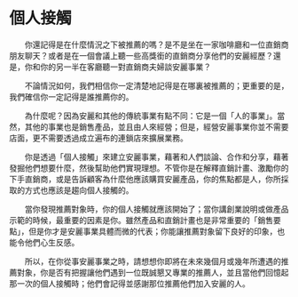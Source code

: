 # 個人接觸

&emsp;&emsp;你還記得是在什麼情況之下被推薦的嗎？是不是坐在一家咖啡廳和一位直銷商朋友聊天？或者是在一個會議上聽一些高獎銜的直銷商分享他們的安麗經歷？還是，你和你的另一半在客廳聽一對直銷商夫婦談安麗事業？

&emsp;&emsp;不論情況如何，我們相信你一定清楚地記得是在哪裏被推薦的；更重要的是，我們確信你一定記得是誰推薦你的。

&emsp;&emsp;為什麼呢？因為安麗和其他的傳統事業有點不同：它是一個「人的事業」。當然，其他的事業也是銷售產品，並且由人來經營；但是，經營安麗事業你並不需要店面，更不需要透過成立遍布的連鎖店來擴展業務。

&emsp;&emsp;你是透過「個人接觸」來建立安麗事業，藉著和人們談論、合作和分享，藉著發掘他們想要什麼，然後幫助他們實現理想。不管你是在解釋直銷計畫、激勵你的下手直銷商，或是告訴顧客為什麼他應該購買安麗產品，你的焦點都是人，你所採取的方式也應該是趨向個人接觸的。

&emsp;&emsp;當你發現推薦對象時，你的個人接觸就應該開始了；當你講創業說明或做產品示範的時候，最重要的因素是你。雖然產品和直銷計畫也是非常重要的「銷售要點」，但是你才是安麗事業具體而微的代表；你能讓推薦對象留下良好的印象，也能令他們心生反感。

&emsp;&emsp;所以，在你從事安麗事業之時，請想想你即將在未來幾個月或幾年所遭遇的推薦對象，你是否有把握讓他們遇到一位既誠懇又專業的推薦人，並且當他們回憶起那一次的個人接觸時；他們會記得並感謝那位推薦他們加入安麗的人。
